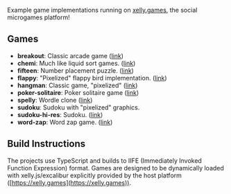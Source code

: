Example game implementations running on [xelly.games](https://xelly.games),
the social microgames platform!

## Games

- **breakout**: Classic arcade game ([link](https://xelly.games/game/2043d642-a556-480e-be5a-8541f8fc147a))
- **chemi**: Much like liquid sort games. ([link](https://xelly.games/game/b7eba4db-dc4b-4cfe-8420-3e42e494e520))
- **fifteen**: Number placement puzzle. ([link](https://xelly.games/game/41e8374d-09df-4723-a39f-3bbb8df02d21))
- **flappy**: "Pixelized" flappy bird implementation. ([link](https://xelly.games/game/7c7744cd-a302-42de-9d8e-5eade3a8b723))
- **hangman**: Classic game, "pixelized" ([link](https://xelly.games/game/d9ccdebd-8e22-43b7-bc2d-9713d495a55b))
- **poker-solitaire**: Poker solitaire game ([link](https://xelly.games/game/44b5a6d0-8330-49b7-905f-4465134674b4))
- **spelly**: Wordle clone ([link](https://xelly.games/game/f10afc35-8ebb-4bd6-8e08-f0dccdda1355))
- **sudoku**: Sudoku with "pixelized" graphics.
- **sudoku-hi-res**: Sudoku. ([link](https://xelly.games/game/bc9738f3-274f-460d-9fac-0769524f1a55))
- **word-zap**: Word zap game. ([link](https://xelly.games/game/9d040148-0517-4066-92b8-0061ea5363b4))

## Build Instructions

The projects use TypeScript and builds to IIFE (Immediately Invoked Function
Expression) format.
Games are designed to be dynamically loaded with xelly.js/excalibur explicitly
provided by the host platform ([https://xelly.games](https://xelly.games)).

